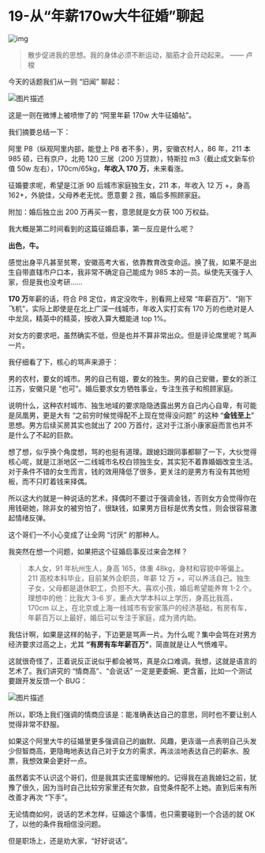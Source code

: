# 19-**从“年薪170w大牛征婚”聊起**

![img](http://img2.sycdn.imooc.com/5e05c7b70001747006400359.jpg)

> 散步促进我的思想。我的身体必须不断运动，脑筋才会开动起来。 —— 卢梭

今天的话题我们从一则 “旧闻” 聊起：

![图片描述](http://img1.sycdn.imooc.com/5e0eb6b10001272807590490.png)

这是一则在微博上被喷惨了的 “阿里年薪 170w 大牛征婚帖”。

我们摘要总结一下：

阿里 P8（纵观阿里内部，能登上 P8 者不多），男，安徽农村人，86 年，211 本 985 硕，已有京户，北苑 120 三居（200 万贷款），特斯拉 m3（截止成文新车价值 50w 左右），170cm/65kg，**年收入 170 万**，未来看涨。

征婚要求呢，希望是江浙 90 后城市家庭独生女，211 本，年收入 12 万 +，身高 162+，外貌佳，父母养老无忧。愿意要 2 孩，婚后多照顾家庭。

附加：婚后独立出 200 万再买一套，意思就是女方获 100 万权益。

我大概是第二时间看到的这篇征婚启事，第一反应是什么呢？

**出色，牛。**

感觉出身平凡甚至贫寒，安徽高考大省，依靠教育改变命运。换了我，如果不是出生自带直辖市户口本，我非常不确定自己能成为 985 本的一员。纵使先天强于人家，但是我也没考研……

**170 万**年薪的话，符合 P8 定位，肯定没吹牛，别看网上经常 “年薪百万”、“刚下飞机”，实际上即使是在北上广深一线城市，年收入实打实有 170 万的也绝对是人中龙凤，精英中的精英，按收入算大概能进 top 1%。

对女方的要求吧，虽然确实不低，但是也并不算非常出众。但是评论席里呢？骂声一片。

我仔细看了下，核心的骂声来源于：

男的农村，要女的城市。男的自己有姐，要女的独生。男的自己安徽，要女的浙江江苏，安徽只是 “也可”。婚后要求女方牺牲事业，专注生孩子和照顾家庭。

说明什么，这种农村城市、独生地域的要求隐隐透露出男方自己内心自卑，有可能是凤凰男，更是大有 “之前穷时候觉得配不上现在觉得没问题” 的这种 “**金钱至上**” 思想。男方后续买房其实也就出了 200 万首付，这对于江浙小康家庭而言也并不是什么了不起的巨款。

想了想，似乎换个角度想，骂的也挺有道理。跟媳妇跟同事都聊了一下，大伙觉得核心呢，就是江浙地区一二线城市名校白领独生女，其实犯不着靠婚姻改变生活。对于条件不错的女生而言，钱的效用降低了很多，更关注的是男方有没有其他短板，而不只盯着钱来择偶。

所以这大约就是一种说话的艺术，择偶时不要过于强调金钱，否则女方会觉得你在用钱砸她，除非女的被穷怕了，很缺钱，如果男方目标是优秀女性，则会很容易激起情绪反弹。

这个哥们一不小心变成了让全网 “讨厌” 的那种人。

我突然在想一个问题，如果把这个征婚启事反过来会怎样？

> 本人女，91 年杭州生人，身高 165，体重 48kg，身材和容貌中等偏上。211 高校本科毕业，目前某外企职员，年薪 12 万 +，可以养活自己。独生子女，父母都是退休职工，负担不大。喜欢小孩，婚后希望能养育 1-2 个。理想中的他：比我大 3-6 岁，重点大学本科以上学历，身高比我高， 170cm 以上，在北京或上海一线城市有安家落户的经济基础，有房有车，年薪百万以上最好，婚后可以专注于家庭，成为贤内助。

我估计啊，如果是这样的帖子，下边更是骂声一片。为什么呢？集中会骂在对男方经济要求过高之上，尤其 **“有房有车年薪百万”**，简直就是让人气愤难平。

这就很奇怪了，正着说反正说似乎都会被骂，真是众口难调。我想，这就是语言的艺术了。我们讲究的 “情商高”、“会说话” 一定是更委婉、更含蓄，比如一个测试要跟开发反馈一个 BUG：



![图片描述](http://img1.sycdn.imooc.com/5e0eb71500010b5205940520.png)

所以，职场上我们强调的情商应该是：能准确表达自己的意思，同时也不要让别人觉得非常不舒服。

如果这个阿里大牛的征婚里更多强调自己的幽默、风趣，更诙谐一点表明自己头发少但智商高，更隐晦地表达自己对于女方的需求，再淡淡地表达自己的薪水、股票，我想效果会更好一点。

虽然着实不认识这个哥们，但是我其实还蛮理解他的。记得我在追我媳妇之前，犹豫了很久，因为当时自己比较穷家里还有欠款，自觉条件配不上她。直到后来有所改善才再次 “下手”。

无论情商如何，说话的艺术怎样，征婚这个事情，也只需要碰到一个合适的就 OK 了，以他的条件我相信没问题。

但是职场上，还是劝大家，“好好说话”。